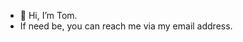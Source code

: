 - 👋 Hi, I’m Tom.
- If need be, you can reach me via my email address.

<!---
tomsanislo/tomsanislo is a ✨ special ✨ repository because its `README.md` (this file) appears on your GitHub profile.
You can click the Preview link to take a look at your changes.
--->
